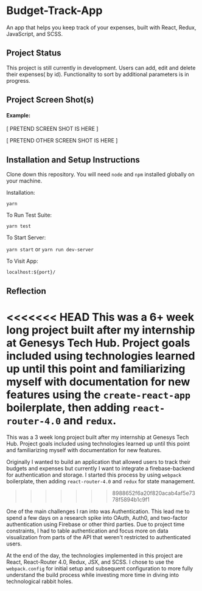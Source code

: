 # Budget-Track-App
An app that helps you keep track of your expenses, built with React, Redux, JavaScript, and SCSS.

## Project Status

This project is still currently in development. Users can add, edit and delete their expenses( by id). Functionality to sort by additional parameters is in progress.

## Project Screen Shot(s)

#### Example:   

[ PRETEND SCREEN SHOT IS HERE ]

[ PRETEND OTHER SCREEN SHOT IS HERE ]

## Installation and Setup Instructions  

Clone down this repository. You will need `node` and `npm` installed globally on your machine.  

Installation:

`yarn`  

To Run Test Suite:  

`yarn test`  

To Start Server:

`yarn start`  or `yarn run dev-server`

To Visit App:

`localhost:${port}/`  

## Reflection
 

<<<<<<< HEAD
This was a 6+ week long project built after my internship  at Genesys Tech Hub. Project goals included using technologies learned up until this point and familiarizing myself with documentation for new features using the `create-react-app` boilerplate, then adding `react-router-4.0` and `redux`.  
=======
This was a 3 week long project built after my internship  at Genesys Tech Hub. Project goals included using technologies learned up until this point and familiarizing myself with documentation for new features.  

Originally I wanted to build an application that allowed users to track their budgets and expenses but currently I want to integrate a firebase-backend for authentication and storage. I started this process by using  `webpack` boilerplate, then adding `react-router-4.0` and `redux` for state management.  
>>>>>>> 8988652f6a20f820acab4af5e7378f5894b1c9f1

One of the main challenges I ran into was Authentication. This lead me to spend a few days on a research spike into OAuth, Auth0, and two-factor authentication using Firebase or other third parties. Due to project time constraints, I had to table authentication and focus more on data visualization from parts of the API that weren't restricted to authenticated users.

At the end of the day, the technologies implemented in this project are React, React-Router 4.0, Redux, JSX, and SCSS. I chose to use the `webpack.config`  for initial setup and subsequent configuration to more fully understand the build process while investing more time in diving into technological rabbit holes. 
